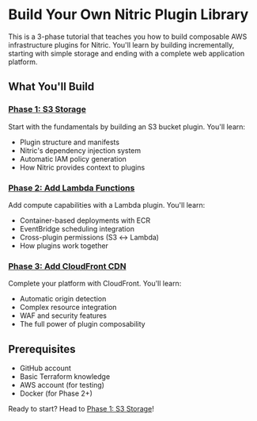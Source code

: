 # Build Your Own Nitric Plugin Library

This is a 3-phase tutorial that teaches you how to build composable AWS infrastructure plugins for Nitric. You'll learn by building incrementally, starting with simple storage and ending with a complete web application platform.

## What You'll Build

### [Phase 1: S3 Storage](Tutorial-Phase1-S3.md)

Start with the fundamentals by building an S3 bucket plugin. You'll learn:

- Plugin structure and manifests
- Nitric's dependency injection system
- Automatic IAM policy generation
- How Nitric provides context to plugins

### [Phase 2: Add Lambda Functions](Tutorial-Phase2-Lambda.md)

Add compute capabilities with a Lambda plugin. You'll learn:

- Container-based deployments with ECR
- EventBridge scheduling integration
- Cross-plugin permissions (S3 ↔ Lambda)
- How plugins work together

### [Phase 3: Add CloudFront CDN](Tutorial-Phase3-CloudFront.md)

Complete your platform with CloudFront. You'll learn:

- Automatic origin detection
- Complex resource integration
- WAF and security features
- The full power of plugin composability

## Prerequisites

- GitHub account
- Basic Terraform knowledge
- AWS account (for testing)
- Docker (for Phase 2+)

Ready to start? Head to [Phase 1: S3 Storage](Tutorial-Phase1-S3.md)!
